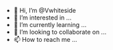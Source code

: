 - 👋 Hi, I’m @Vwhiteside
- 👀 I’m interested in ...
- 🌱 I’m currently learning ...
- 💞️ I’m looking to collaborate on ...
- 📫 How to reach me ...

<!---
Vwhiteside/Vwhiteside is a ✨ special ✨ repository because its `README.md` (this file) appears on your GitHub profile.
You can click the Preview link to take a look at your changes.
--->
